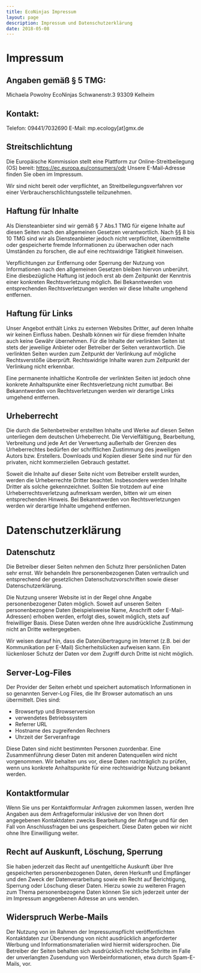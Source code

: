 ```yaml
---
title: EcoNinjas Impressum
layout: page
description: Impressum und Datenschutzerklärung
date: 2018-05-08
---
```


# Impressum

## Angaben gemäß § 5 TMG:
Michaela Powolny
EcoNinjas
Schwanenstr.3
93309 Kelheim

## Kontakt:

Telefon: 09441/7032690
E-Mail: mp.ecology[at]gmx.de

## Streitschlichtung
Die Europäische Kommission stellt eine Plattform zur
Online-Streitbeilegung (OS) bereit: https://ec.europa.eu/consumers/odr
Unsere E-Mail-Adresse finden Sie oben im Impressum.

Wir sind nicht bereit oder verpflichtet, an Streitbeilegungsverfahren
vor einer Verbraucherschlichtungsstelle teilzunehmen.

## Haftung für Inhalte

Als Diensteanbieter sind wir gemäß § 7 Abs.1 TMG für eigene Inhalte
auf diesen Seiten nach den allgemeinen Gesetzen verantwortlich. Nach
§§ 8 bis 10 TMG sind wir als Diensteanbieter jedoch nicht
verpflichtet, übermittelte oder gespeicherte fremde Informationen zu
überwachen oder nach Umständen zu forschen, die auf eine rechtswidrige
Tätigkeit hinweisen.

Verpflichtungen zur Entfernung oder Sperrung der Nutzung von
Informationen nach den allgemeinen Gesetzen bleiben hiervon
unberührt. Eine diesbezügliche Haftung ist jedoch erst ab dem
Zeitpunkt der Kenntnis einer konkreten Rechtsverletzung möglich. Bei
Bekanntwerden von entsprechenden
Rechtsverletzungen werden wir diese Inhalte umgehend entfernen.

## Haftung für Links
Unser Angebot enthält Links zu externen Websites Dritter, auf deren
Inhalte wir keinen Einfluss haben.  Deshalb können wir für diese
fremden Inhalte auch keine Gewähr übernehmen. Für die Inhalte der
verlinkten Seiten ist stets der jeweilige Anbieter oder Betreiber der
Seiten verantwortlich. Die verlinkten Seiten wurden zum Zeitpunkt der
Verlinkung auf mögliche Rechtsverstöße überprüft. Rechtswidrige
Inhalte waren zum Zeitpunkt der Verlinkung nicht erkennbar.

Eine permanente inhaltliche Kontrolle der verlinkten Seiten ist jedoch
ohne konkrete Anhaltspunkte einer Rechtsverletzung nicht zumutbar. Bei
Bekanntwerden von Rechtsverletzungen werden wir derartige Links
umgehend entfernen.

## Urheberrecht

Die durch die Seitenbetreiber erstellten Inhalte und Werke auf diesen
Seiten unterliegen dem deutschen Urheberrecht. Die Vervielfältigung,
Bearbeitung, Verbreitung und jede Art der Verwertung außerhalb der
Grenzen des Urheberrechtes bedürfen der schriftlichen Zustimmung des
jeweiligen Autors bzw.  Erstellers. Downloads und Kopien dieser Seite
sind nur für den privaten, nicht kommerziellen Gebrauch gestattet.

Soweit die Inhalte auf dieser Seite nicht vom Betreiber erstellt
wurden, werden die Urheberrechte Dritter beachtet. Insbesondere werden
Inhalte Dritter als solche gekennzeichnet. Sollten Sie trotzdem auf
eine Urheberrechtsverletzung aufmerksam werden, bitten wir um einen
entsprechenden Hinweis. Bei Bekanntwerden von Rechtsverletzungen
werden wir derartige Inhalte umgehend entfernen.

# Datenschutzerklärung

## Datenschutz

Die Betreiber dieser Seiten nehmen den Schutz Ihrer
persönlichen Daten sehr ernst. Wir behandeln Ihre personenbezogenen
Daten vertraulich und entsprechend der gesetzlichen
Datenschutzvorschriften sowie dieser Datenschutzerklärung.

Die Nutzung unserer Website ist in der Regel ohne Angabe
personenbezogener Daten möglich. Soweit auf unseren Seiten
personenbezogene Daten (beispielsweise Name, Anschrift oder
E-Mail-Adressen) erhoben werden, erfolgt dies, soweit möglich, stets
auf freiwilliger Basis. Diese Daten werden ohne Ihre ausdrückliche
Zustimmung nicht an Dritte weitergegeben.

Wir weisen darauf hin, dass die Datenübertragung im Internet (z.B. bei
der Kommunikation per E-Mail) Sicherheitslücken aufweisen kann. Ein
lückenloser Schutz der Daten vor dem Zugriff durch Dritte ist nicht
möglich.

## Server-Log-Files

Der Provider der Seiten erhebt und speichert automatisch Informationen
in so genannten Server-Log Files, die Ihr Browser automatisch an uns
übermittelt. Dies sind:

- Browsertyp und Browserversion
- verwendetes Betriebssystem
- Referrer URL
- Hostname des zugreifenden Rechners
- Uhrzeit der Serveranfrage

Diese Daten sind nicht bestimmten Personen zuordenbar. Eine
Zusammenführung dieser Daten mit anderen Datenquellen wird nicht
vorgenommen. Wir behalten uns vor, diese Daten nachträglich zu prüfen,
wenn uns konkrete Anhaltspunkte für eine rechtswidrige Nutzung bekannt
werden.

## Kontaktformular

Wenn Sie uns per Kontaktformular Anfragen zukommen lassen, werden Ihre
Angaben aus dem Anfrageformular inklusive der von Ihnen dort
angegebenen Kontaktdaten zwecks Bearbeitung der Anfrage und für den
Fall von Anschlussfragen bei uns gespeichert. Diese Daten geben wir
nicht ohne Ihre Einwilligung weiter.

## Recht auf Auskunft, Löschung, Sperrung

Sie haben jederzeit das Recht auf unentgeltliche Auskunft über Ihre
gespeicherten personenbezogenen Daten, deren Herkunft und Empfänger
und den Zweck der Datenverarbeitung sowie ein Recht auf Berichtigung,
Sperrung oder Löschung dieser Daten. Hierzu sowie zu weiteren Fragen
zum Thema personenbezogene Daten können Sie sich jederzeit unter der
im Impressum angegebenen Adresse an uns wenden.

## Widerspruch Werbe-Mails

Der Nutzung von im Rahmen der Impressumspflicht veröffentlichten
Kontaktdaten zur Übersendung von nicht ausdrücklich angeforderter
Werbung und Informationsmaterialien wird hiermit widersprochen. Die
Betreiber der Seiten behalten sich ausdrücklich rechtliche Schritte im
Falle der unverlangten Zusendung von Werbeinformationen, etwa durch
Spam-E-Mails, vor.
